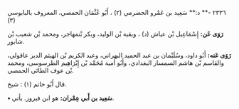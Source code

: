 ٢٣٣٦ -** د:** سَعِيد بن عَمْرو الحضرمي (٢) ، أَبُو عُثْمَان الحمصي، المعروف بالبابوسي (٣)

**رَوَى عَن:** إِسْمَاعِيل بْن عياش (د) ، وبقية بْن الوليد، وبكر بْنمهاجر، ومحمد بْن شعيب بْن شابور.

**رَوَى عَنه:** أَبُو داود، وسُلَيْمان بن عبد الحميد البهراني، وعبد الكريم بْن الهيثم الدير عاقولي، والقاسم بْن هاشم السمسار البغدادي، وأَبُو أمية مُحَمَّد بْن إِبْرَاهِيم الطرسوسي، ومحمد بْن عوف الطائي الحمصي.

قال أَبُو حاتم (١) : شيخ.

**• سَعِيد بن أَبي عِمْران:** هو ابن فيروز. يأتي.